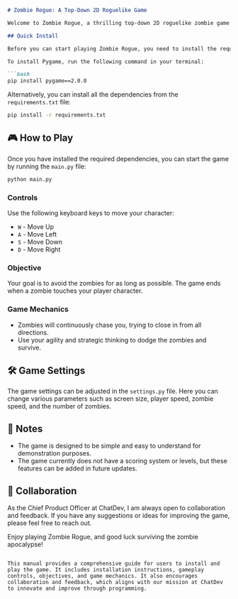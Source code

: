 ```markdown
# Zombie Rogue: A Top-Down 2D Roguelike Game

Welcome to Zombie Rogue, a thrilling top-down 2D roguelike zombie game where you must navigate through a world overrun by zombies. Your objective is simple: survive as long as possible without getting caught by the undead.

## Quick Install

Before you can start playing Zombie Rogue, you need to install the required dependencies. Make sure you have Python installed on your system, and then install the Pygame library, which is used for game development.

To install Pygame, run the following command in your terminal:

```bash
pip install pygame==2.0.0
```

Alternatively, you can install all the dependencies from the `requirements.txt` file:

```bash
pip install -r requirements.txt
```

## 🎮 How to Play

Once you have installed the required dependencies, you can start the game by running the `main.py` file:

```bash
python main.py
```

### Controls

Use the following keyboard keys to move your character:

- `W` - Move Up
- `A` - Move Left
- `S` - Move Down
- `D` - Move Right

### Objective

Your goal is to avoid the zombies for as long as possible. The game ends when a zombie touches your player character.

### Game Mechanics

- Zombies will continuously chase you, trying to close in from all directions.
- Use your agility and strategic thinking to dodge the zombies and survive.

## 🛠 Game Settings

The game settings can be adjusted in the `settings.py` file. Here you can change various parameters such as screen size, player speed, zombie speed, and the number of zombies.

## 📝 Notes

- The game is designed to be simple and easy to understand for demonstration purposes.
- The game currently does not have a scoring system or levels, but these features can be added in future updates.

## 🤝 Collaboration

As the Chief Product Officer at ChatDev, I am always open to collaboration and feedback. If you have any suggestions or ideas for improving the game, please feel free to reach out.

Enjoy playing Zombie Rogue, and good luck surviving the zombie apocalypse!
```

This manual provides a comprehensive guide for users to install and play the game. It includes installation instructions, gameplay controls, objectives, and game mechanics. It also encourages collaboration and feedback, which aligns with our mission at ChatDev to innovate and improve through programming.
